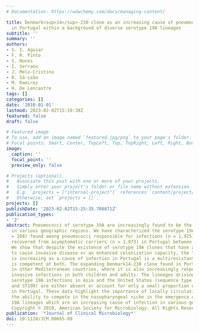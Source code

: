 ```yaml
---
# Documentation: https://wowchemy.com/docs/managing-content/

title: Denmark<sup>14</sup>-230 clone as an increasing cause of pneumococcal infection
  in Portugal within a background of diverse serotype 19A lineages
subtitle: ''
summary: ''
authors:
- S. I. Aguiar
- F. R. Pinto
- S. Nunes
- I. Serrano
- J. Melo-Cristino
- R. Sá-Leão
- M. Ramirez
- H. De Lencastre
tags: []
categories: []
date: '2010-01-01'
lastmod: 2023-02-02T15:19:38Z
featured: false
draft: false

# Featured image
# To use, add an image named `featured.jpg/png` to your page's folder.
# Focal points: Smart, Center, TopLeft, Top, TopRight, Left, Right, BottomLeft, Bottom, BottomRight.
image:
  caption: ''
  focal_point: ''
  preview_only: false

# Projects (optional).
#   Associate this post with one or more of your projects.
#   Simply enter your project's folder or file name without extension.
#   E.g. `projects = ["internal-project"]` references `content/project/deep-learning/index.md`.
#   Otherwise, set `projects = []`.
projects: []
publishDate: '2023-02-02T15:25:35.708871Z'
publication_types:
- '2'
abstract: Pneumococci of serotype 19A are increasingly found to be the cause of infection
  in various geographic regions. We have characterized the serotype 19A isolates (n
  = 288) found among pneumococci responsible for infections (n = 1,925) and pneumococci
  recovered from asymptomatic carriers (n = 1,973) in Portugal between 2001 and 2006.
  We show that despite the existence of serotype 19A clones that have a greater potential
  to cause invasive disease or an enhanced colonization capacity, the lineage that
  is increasing as a cause of infection in Portugal is a multiresistant clone that
  is competent at both. The expanding Denmark14-230 clone found in Portugal is disseminated
  in other Mediterranean countries, where it is also increasingly responsible for
  invasive infections in both children and adults. The lineages driving the rise of
  serotype 19A infections in Asia and the United States (sequence type 320 [ST320]
  and ST199) are either absent or account for only a small proportion of isolates
  in Portugal. These data highlight the importance of locally circulating clones with
  the ability to compete in the nasopharyngeal niche in the emergence of the serotype
  19A lineages which are an increasing cause of infection in various geographic regions.
  Copyright © 2010, American Society for Microbiology. All Rights Reserved.
publication: '*Journal of Clinical Microbiology*'
doi: 10.1128/JCM.00665-09
---
```

